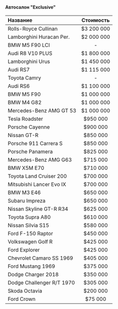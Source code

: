 #### Автосалон "Exclusive"
|        Название           |    Стоимость    |
|      :-------------       | :-------------: |
|Rolls-Royce Cullinan       |    $3 200 000   |
|Lamborghini Huracan Per.   |    $2 000 000   |
|BMW M5 F90 LCI             |        -        |
|Audi R8 V10 PLUS           |    $1 800 000   |
|Lamborghini Urus           |    $1 450 000   |
|Audi RS7                   |    $1 115 000   |
|Toyota Camry               |        -        |
|Audi RS6                   |    $1 100 000   |
|BMW M5 F90                 |    $1 000 000   |
|BMW M4 G82                 |    $1 000 000   |
|Mercedes-Benz AMG GT 53    |    $1 000 000   |
|Tesla Roadster             |    $950 000     |
|Porsche Cayenne            |    $900 000     |
|Nissan GT-R                |    $850 000     |
|Porsche 911 Carrera S      |    $850 000     |
|Porsche Panamera           |    $825 000     |
|Mercedes-Benz AMG G63      |    $715 000     |
|BMW X5M E70                |    $710 000     |
|Toyota Land Cruiser 200    |    $700 000     |
|Mitsubishi Lancer Evo IX   |    $700 000     |
|BMW M3 E46                 |    $650 000     |
|Subaru Impreza             |    $650 000     |
|Nissan Skyline GT-R R34    |    $625 000     |
|Toyota Supra A80           |    $610 000     |
|Nissan Silvia S15          |    $580 000     |
|Ford F-150 Raptor          |    $450 000     |
|Volkswagen Golf R          |    $425 000     |
|Ford Explorer              |    $425 000     |
|Chevrolet Camaro SS 1969   |    $405 000     |
|Ford Mustang 1969          |    $375 000     |
|Dodge Charger 2018         |    $350 000     |
|Dodge Challenger R/T 1970  |    $305 000     |
|Skoda Octavia              |    $200 000     |
|Ford Crown                 |    $75 000      |